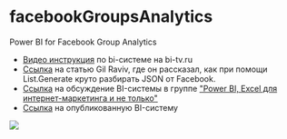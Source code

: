 # facebookGroupsAnalytics
Power BI for Facebook Group Analytics

- [Видео инструкция][1] по bi-системе на bi-tv.ru
- [Ссылка][2] на статью Gil Raviv, где он рассказал, как при помощи List.Generate круто разбирать JSON от Facebook. 
- [Ссылка][3] на обсуждение BI-системы в группе ["Power BI, Excel для интернет-маркетинга и не только"][4]
- [Ссылка][5] на опубликованную BI-систему

[![][image-1]][6]

[1]:	https://www.facebook.com/bitvru/videos/1719557358338051/
[2]:	https://datachant.com/2016/06/27/cursor-based-pagination-power-query/
[3]:	https://www.facebook.com/groups/Excelforever/permalink/1708646089465042/
[4]:	https://www.facebook.com/groups/powerBiForever/
[5]:	http://bit.ly/2se4TcA
[6]:	https://app.powerbi.com/view?r=eyJrIjoiYjg3MGQ3OTktOWQxMy00NGE2LWI4MDYtNWMzNjA0MTU4MjgxIiwidCI6Ijg0MGM1ZDE3LTA2ZjUtNDVlMC1iOTYyLWNjOTE1Zjg1NWU4MyIsImMiOjl9

[image-1]:	https://content.screencast.com/media/7aa2826b-cb5b-45cc-a304-476271e788f7_9d700cb2-87df-433c-8403-c813c6a51c87_static_0_0_2017-10-19_00-48-40.png